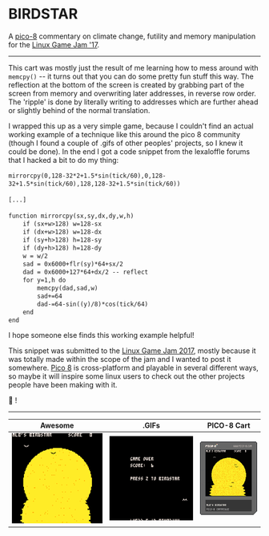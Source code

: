 # BIRDSTAR
A [pico-8](http://www.lexaloffle.com/pico-8.php) commentary on climate change, futility and memory manipulation for the [Linux Game Jam '17](https://itch.io/jam/linux-jam-2017).

---

This cart was mostly just the result of me learning how to mess around with `memcpy()` -- it turns out that you can do some pretty fun stuff this way. The reflection at the bottom of the screen is created by grabbing part of the screen from memory and overwriting later addresses, in reverse row order. The 'ripple' is done by literally writing to addresses which are further ahead or slightly behind of the normal translation.

I wrapped this up as a very simple game, because I couldn't find an actual working example of a technique like this around the pico 8 community (though I found a couple of .gifs of other peoples' projects, so I knew it could be done). In the end I got a code snippet from the lexaloffle forums that I hacked a bit to do my thing:

```
mirrorcpy(0,128-32*2+1.5*sin(tick/60),0,128-32+1.5*sin(tick/60),128,128-32+1.5*sin(tick/60))

[...]

function mirrorcpy(sx,sy,dx,dy,w,h)
    if (sx+w>128) w=128-sx
    if (dx+w>128) w=128-dx
    if (sy+h>128) h=128-sy
    if (dy+h>128) h=128-dy
    w = w/2
    sad = 0x6000+flr(sy)*64+sx/2
    dad = 0x6000+127*64+dx/2 -- reflect
    for y=1,h do
        memcpy(dad,sad,w)
        sad+=64
        dad-=64-sin((y)/8)*cos(tick/64)
    end
end

```

I hope someone else finds this working example helpful!

This snippet was submitted to the [Linux Game Jam 2017](https://itch.io/jam/linux-jam-2017), mostly because it was totally made within the scope of the jam and I wanted to post it somewhere. [Pico 8](http://www.lexaloffle.com/pico-8.php) is cross-platform and playable in several different ways, so maybe it will inspire some linux users to check out the other projects people have been making with it.

:beers: !

---

Awesome | .GIFs | PICO-8 Cart
:-------------------------:|:-------------------------:|:-------------------------:
<img src="https://github.com/mattleblanc/BIRDSTAR/blob/master/BIRDSTAR_1.gif?raw=true"> | <img src="https://github.com/mattleblanc/BIRDSTAR/blob/master/BIRDSTAR_2.gif?raw=true"> | <img src="https://github.com/mattleblanc/BIRDSTAR/blob/master/birdstar.png?raw=true">

